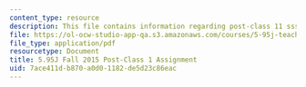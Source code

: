 ```yaml
---
content_type: resource
description: This file contains information regarding post-class 11 sssignment.
file: https://ol-ocw-studio-app-qa.s3.amazonaws.com/courses/5-95j-teaching-college-level-science-and-engineering-fall-2015/7ace411db870a0d01182de5d23c86eac_MIT5_95JF15_Assignment11.pdf
file_type: application/pdf
resourcetype: Document
title: 5.95J Fall 2015 Post-Class 1 Assignment
uid: 7ace411d-b870-a0d0-1182-de5d23c86eac
---
```

